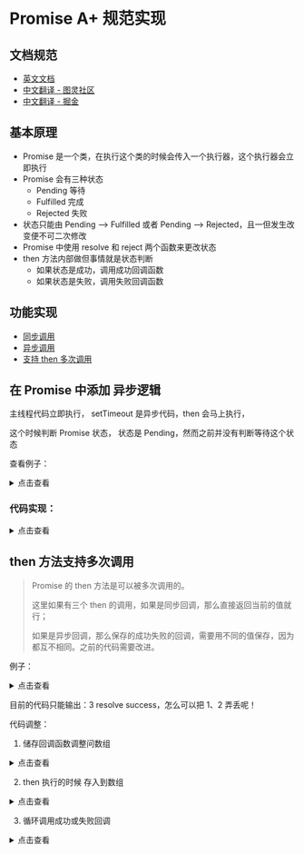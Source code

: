 # Promise A+ 规范实现

## 文档规范

- [英文文档](https://promisesaplus.com/)
- [中文翻译 - 图灵社区](https://www.ituring.com.cn/article/66566)
- [中文翻译 - 掘金](https://juejin.im/post/5b6161e6f265da0f8145fb72)

## 基本原理

- Promise 是一个类，在执行这个类的时候会传入一个执行器，这个执行器会立即执行
- Promise 会有三种状态
    - Pending 等待
    - Fulfilled 完成
    - Rejected 失败
- 状态只能由 Pending --> Fulfilled 或者 Pending --> Rejected，且一但发生改变便不可二次修改
- Promise 中使用 resolve 和 reject 两个函数来更改状态
- then 方法内部做但事情就是状态判断
    - 如果状态是成功，调用成功回调函数
    - 如果状态是失败，调用失败回调函数

## 功能实现

- [同步调用](/src/easy.js)
- [异步调用](/src/easy-async.js)
- [支持 then 多次调用]()

## 在 Promise 中添加 异步逻辑

主线程代码立即执行， setTimeout 是异步代码，then 会马上执行，

这个时候判断 Promise 状态， 状态是 Pending，然而之前并没有判断等待这个状态

查看例子：

<details><summary>点击查看</summary>

```js
const Promise = require('./src/easy.js')
const promise = new Promise((resolve, reject) => {
  setTimeout(() => {
    resolve('success')
  }, 2000);
})

promise.then(value => {
  console.log('resolve', value)
}, reason => {
  console.log('reject', reason)
})
```

</details>

### 代码实现：

<details><summary>点击查看</summary>

```js
// resolvedCallbacks 存储成功的函数
this.resolvedCallbacks = null

// rejectedCallbacks 存储失败的函数
this.rejectedCallbacks = null


then(onFulfilled, onRejected)
{
  if (this.state === RESOLVED) {
    // 成功状态的调用
    onFulfilled(this.value)
  }

  if (this.state === REJECTED) {
    // 失败状态的调用
    onRejected(this.reason)
  }

  // === 新增 ===
  // 当 Promise 状态为等待中（pending）时，
  if (this.state === PENDING) {
    // 存入成功函数
    this.resolvedCallbacks = onFulfilled

    // 存入失败函数
    this.rejectedCallbacks = onRejected
  }
}
```

</details>

## then 方法支持多次调用

> Promise 的 then 方法是可以被多次调用的。
>
> 这里如果有三个 then 的调用，如果是同步回调，那么直接返回当前的值就行；
>
> 如果是异步回调，那么保存的成功失败的回调，需要用不同的值保存，因为都互不相同。之前的代码需要改进。


例子：

<details><summary>点击查看</summary>

```js
const Promise = require('/src/easy-async')
const promise = new Promise((resolve, reject) => {
  setTimeout(() => {
    resolve('success')
  }, 2000);
})

promise.then(value => {
  console.log(1)
  console.log('resolve', value)
})

promise.then(value => {
  console.log(2)
  console.log('resolve', value)
})

promise.then(value => {
  console.log(3)
  console.log('resolve', value)
})
```

</details>

目前的代码只能输出：3 resolve success，怎么可以把 1、2 弄丢呢！

代码调整：

1. 储存回调函数调整问数组

<details><summary>点击查看</summary>

```js
// 存储成功的函数
// this.resolvedCallbacks = null
this.resolvedCallbacks = []

// 存储失败的函数
// this.rejectedCallbacks = null
this.rejectedCallbacks = []
```

</details>

2. then 执行的时候 存入到数组

<details><summary>点击查看</summary>

```js
  /**
 * then 方法接收两个参数 onFulfilled 和 onFulfilled
 * @param onFulfilled 成功状态的调用
 * @param onRejected  失败状态的调用
 */
then(onFulfilled, onRejected)
{
  if (this.state === RESOLVED) {
    // 成功状态的调用
    onFulfilled(this.value)
  }

  if (this.state === REJECTED) {
    // 失败状态的调用
    onRejected(this.reason)
  }

  // 当 Promise 状态为等待中（pending）时，
  if (this.state === PENDING) {
    // 存入成功函数
    this.resolvedCallbacks.push(() => {
      onFulfilled(this.value)
    })

    // 存入失败函数
    this.rejectedCallbacks.push(() => {
      onRejected(this.reason)
    })
  }
}
```

</details>

3. 循环调用成功或失败回调

<details><summary>点击查看</summary>

```js
// 成功函数
const resolve = (value) => {
  if (this.state === PENDING) {
    this.state = RESOLVED
    this.value = value
    // 执行所有的回调函数
    this.resolvedCallbacks.forEach(fn => fn())
  }
}

// 失败函数
const reject = (reason) => {
  if (this.state === PENDING) {
    this.state = REJECTED
    this.reason = reason
    // 执行所有的回调函数
    this.rejectedCallbacks.forEach(fn => fn())
  }
}

```

</details>




